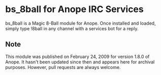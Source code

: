 bs_8ball for Anope IRC Services
===============================

bs_8ball is a Magic 8-Ball module for Anope. Once installed and loaded, simply type !8ball <your question here> in any channel with a services bot for a reply.

Note
------

This module was published on February 24, 2009 for version 1.8.0 of Anope. It hasn't been updated since then and appears here for archival purposes. However, pull requests are always welcome.